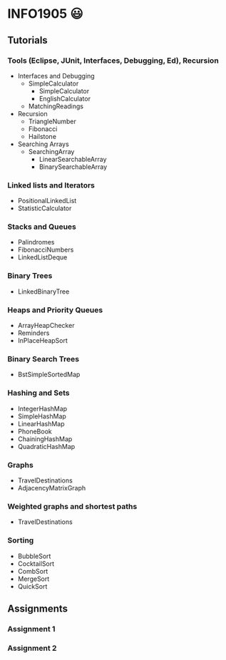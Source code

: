 # INFO1905 :smiley:

## Tutorials
### Tools (Eclipse, JUnit, Interfaces, Debugging, Ed), Recursion
- Interfaces and Debugging
    - SimpleCalculator
        - SimpleCalculator
        - EnglishCalculator
    - MatchingReadings
- Recursion
    - TriangleNumber
    - Fibonacci
    - Hailstone
- Searching Arrays
    - SearchingArray
        - LinearSearchableArray
        - BinarySearchableArray

### Linked lists and Iterators
- PositionalLinkedList
- StatisticCalculator

### Stacks and Queues
- Palindromes
- FibonacciNumbers
- LinkedListDeque

### Binary Trees
- LinkedBinaryTree

### Heaps and Priority Queues
- ArrayHeapChecker
- Reminders
- InPlaceHeapSort

### Binary Search Trees
- BstSimpleSortedMap

### Hashing and Sets
- IntegerHashMap
- SimpleHashMap
- LinearHashMap
- PhoneBook
- ChainingHashMap
- QuadraticHashMap

### Graphs
- TravelDestinations
- AdjacencyMatrixGraph

### Weighted graphs and shortest paths
- TravelDestinations

### Sorting
- BubbleSort
- CocktailSort
- CombSort
- MergeSort
- QuickSort

## Assignments
### Assignment 1
### Assignment 2
